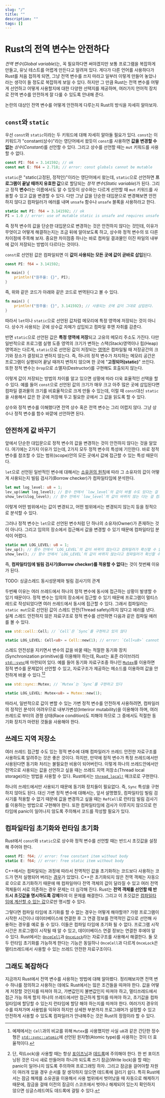 ```yaml
---
slug: "/"
title: ""
description: ""
tags: []
---
```


# Rust의 전역 변수는 안전하다

_전역 변수_(_Global variable_)는, 꼭 필요하다면 써야겠지만 보통 프로그램을 복잡하게 만들고, 유닛 테스트를 어렵게 만든다고 알려져 있다.
게다가 다른 언어를 사용하다가 Rust를 처음 접하게 되면, 그냥 전역 변수를 쓰지 마라고 일부러 이렇게 만들어 놓았나라는 생각이 들 정도로 복잡하게 보일 수 있다.
하지만 그 만큼 Rust는 전역 변수를 어떻게 선언하고 어떻게 사용할지에 대한 다양한 선택지를 제공하며,
여러가지 언어적 장치로 전역 변수를 안전하게 잘 다룰 수 있도록 안내해 준다.

논란의 대상인 전역 변수를 어떻게 안전하게 다루는지 Rust의 방식을 자세히 알아보자.

## `const`와 `static`

우선 `const`와 `static`이라는 두 키워드에 대해 자세히 알아둘 필요가 있다.
`const`는 이 키워드가 "constant(상수)"라는 영단어에서 왔듯이 `const`를 사용하면 **값을 변경할 수 없는** _상수_(_Constant_)를 선언할 수 있다. 그리고 상수를 선언할 때는 `mut` 키워드를 사용할 수 없다.

```rust
const PI: f64 = 3.141592; // ok
const mut E: f64 = 2.718; // error: const globals cannot be mutable
```

`static`은 "static(고정된, 정적인)"이라는 영단어에서 왔는데, `static`으로 선언하면 **프로그램이 끝날 때까지 유효한 값**으로 할당되는 _정적 변수_(_Static variable_)가 된다. 그리고 정적 **변수**라는 이름에서도 알 수 있듯이 상수와는 다르게 선언할 때 `mut` 키워드를 사용할 수 있고 값을 변경할 수 있다. 다만 그냥 값을 단순한 대입문으로 변경해보면 안전하지 않다고 컴파일러가 에러를 내며 `unsafe` 함수나 `unsafe` 블록을 사용하라고 한다.

```rust
static mut PI: f64 = 3.141592; // ok
PI = 1.0 // error: use of mutable static is unsafe and requires unsafe function or block
```

즉 정적 변수의 값을 단순한 대입문으로 변경하는 것은 안전하지 않다는 것인데, 이유가 무엇이고 어떻게 해결하는지는 조금 뒤에 알아보도록 하고, 상수와 정적 변수의 또 다른 차이점에 주목해 보자. 중요한 차이점중 하나는 바로 컴파일 결과물인 이진 파일의 내부에 값이 저장되는 방법이 다르다는 것이다.

`const`로 선언된 값은 컴파일되면 이 **값이 사용되는 모든 곳에 값이 곧바로 삽입**된다.

```rust
const PI: f64 = 3.141592;

fn main() {
    println!("원주율: {}", PI);
}
```

즉, 위와 같은 코드가 아래와 같은 코드로 번역된다고 볼 수 있다.

```rust
fn main() {
    println!("원주율: {}", 3.141592); // 사용되는 곳에 값이 그대로 삽입된다.
}
```

따라서 `let`이나 `static`으로 선언된 값처럼 메모리에 특정 영역에 저장되는 것이 아니다. 상수가 사용되는 곳에 상수값 자체가 삽입되고 컴파일 후엔 자취를 감춘다.

반면 `static`으로 선언된 값은 **특정 영역에 저장**되고 고유의 메모리 주소도 가진다.
다만 일반적으로 프로그램 실행 도중 영역의 크기가 변하는 스택(Stack)영역이나 힙(Heap)영역과는 다르게, `static`으로 선언된 값이 저장되는 [영역](https://en.wikipedia.org/wiki/Data_segment)은 컴파일될 때 저장공간의 크기와 장소가 결정되고 변하지 않는다. 즉, 하나의 정적 변수가 차지하는 메모리 공간은 프로그램이 실행되어 끝날 때까지 변하지 않으며 한 곳에 "**고정되어(static)**" 쓰인다.
또한 정적 변수는 `Drop`으로 소멸자(Destructor)를 구현해도 호출되지 않는다.

이렇게 값이 저장되는 방법의 차이를 알고 있으면 상황에 따라 더욱 효율적인 선택을 할 수 있다.
예를 들어 `const`으로 선언된 값의 크기가 매우 크고 아주 많은 곳에 삽입된다면 컴파일 결과물의 크기를 비효율적으로 크게 만들 수 있는데, 이럴 때 `const`대신 `static`을 사용해서 값은 한 곳에 저장해 두고 필요한 곳에서 그 값을 읽도록 할 수 있다.

상수와 정적 변수를 이해했다면 전역 상수 혹은 전역 변수는 그리 어렵지 않다.
그냥 상수나 정적 변수를 함수 바깥에 선언하면 된다.

## 안전하게 값 바꾸기

앞에서 단순한 대입문으로 정적 변수의 값을 변경하는 것이 안전하지 않다는 것을 알았다.
여기에는 2가지 이유가 있는데, 2가지 모두 정적 변수의 특성에 기인한다. 바로 정적 변수를 참조할 수 있는 범위(scope)안의 모든 곳에서 값에 접근할 수 있는 특성 때문이다.

`let`으로 선언된 일반적인 변수에 대해서는 [소유권의 원칙](https://doc.rust-lang.org/book/ch04-01-what-is-ownership.html#ownership-rules)에 따라 그 소유자의 값이 어떻게 사용되는지 빌림 검사기(Borrow checker)가 컴파일타임에 분석한다.

```rust
let mut log_level: u8 = 1;
lev_up(&mut log_level); // 함수 안에서 `low_level`의 값이 바뀔 수도 있다는 걸 컴파일러가 알 수 있다.
show_lev(&log_level); // 함수 안에서 `low_level`의 값이 바뀌지 않는 다는 걸 컴파일러가 알 수 있다!
```

이렇게 어떤 범위에서는 값이 변경되고, 어떤 범위에서는 변경되지 않는지 등을 정적으로 분석할 수 있다.

그러나 정적 변수는 `let`으로 선언된 변수처럼 단 하나의 소유자(Owner)가 존재하는 것이 아니다. 그리고 임의의 장소에서 접근해서 값을 변경할 수 있기 때문에 컴파일타임 분석이 어렵다.

```rust
static mut LOG_LEVEL: u8 = 1;
lev_up(); // 함수 안에서 `LOG_LEVEL`의 값이 바뀌지 않는다고 컴파일러가 확신할 수 없다!
show_lev(); // 함수 안에서 `LOG_LEVEL`의 값이 바뀌지 않는다고 컴파일러가 확신할 수 없다!
```

즉, **컴파일타임에 빌림 검사기(Borrow checker)를 적용할 수 없다**는 것이 첫번째 이유가 된다.

TODO: 싱글스레드 동시성문제와 빌림 검사기의 관계

두번째 이유는 여러 쓰레드에서 하나의 정적 변수에 동시에 접근하는 상황이 발생할 수 있기 때문이다.
정적 변수는 임의의 장소에서 접근할 수 있기 때문에 프로그램이 멀티스레드로 작성되었다면 여러 쓰레드에서 동시에 접근할 수 있다.
그래서 컴파일러는 `static mut`으로 선언된 값이 스레드 안전(Thread safety)하지 않다고 에러를 낸다.
실제 스레드 안전하지 않은 자료구조로 정적 변수를 선언하면 다음과 같은 컴파일 에러를 볼 수 있다.

```rust
use std::cell::Cell; // `Cell`은 `Sync`를 구현하고 있지 않다

static LOG_LEVEL: Cell<u8> = Cell::new(1); // error: `Cell<u8>` cannot be shared between threads safely
```

스레드 안전성을 지키면서 변수의 값을 바꿀 때는 적절한 동기화 장치(Synchronization primitive)를 이용해야 하는데, Rust는 표준 라이브러리 [`std::sync`](https://doc.rust-lang.org/std/sync/)에 마련되어 있다. 예를 들어 동기화 자료구조중 하나인 [`Mutex`](https://doc.rust-lang.org/std/sync/struct.Mutex.html)를 이용하면 정적 변수를 문제없이 선언할 수 있고, 자료구조가 제공하는 메소드를 이용하여 값을 안전하게 바꿀 수 있다.[^1][^2]

```rust
use std::sync::Mutex; // `Mutex`는 `Sync`를 구현하고 있다

static LOG_LEVEL: Mutex<u8> = Mutex::new(1);
```

따라서, 일반적으로 값이 변할 수 있는 가변 정적 변수를 안전하게 사용하려면, 컴파일러의 정적인 분석이 어려우므로 내부가변성(Interiror mutability)을 이용해야 하며, 여러 쓰레드로 부터의 경쟁 상태(Race condition)도 피해야 하므로 그 중에서도 적절한 동기화 장치가 마련된 것들을 사용해야 한다.

## 쓰레드 지역 저장소

여러 쓰레드 접근할 수도 있는 정적 변수에 대해 컴파일러가 쓰레드 안전한 자료구조를 사용하도록 알려주는 것은 좋은 것이다.
하지만, 만약에 정적 변수가 특정 쓰레드에서만 사용된다면 동기화 처리는 불필요한 비용이 되어버린다.
이렇게 하나의 쓰레드안에서만 전역으로 사용되는 값을 선언하고 싶을 때는 쓰레드 지역 저장소(Thread local storage)라는 방법을 사용할 수 있다.
Rust에서는 [`thread_local!`](https://doc.rust-lang.org/std/macro.thread_local.html) 매크로로 구현한다.

하나의 쓰레드에서만 사용되기 때문에 동기화 장치들이 필요없다. 즉, `Sync` 특성을 구현하지 않아도 된다.
대신 가변 정적 변수에 대해서는, 앞서 설명했듯, 컴파일타임 빌림 검사기를 적용할 수 없기 때문에 값을 변경하고 싶을 때는 `RefCell`로 런타임 빌림 검사기를 이용하는 방법으로 구현해야 한다. 또한 컴파일타임에 검사가 이루지지 않으므로 런타임에 panic이 일어나지 않도록 주의해서 코드를 작성할 필요가 있다.

## 컴파일타임 초기화와 런타임 초기화

Rust에서 `const`와 `static`으로 상수와 정적 변수를 선언할 때는 반드시 초깃값을 설정해 주어야 한다.

```rust
const PI: f64; // error: free constant item without body
static E: f64; // error: free static item without body
```

C++에서는 컴파일되는 과정에 따라서 전역적인 값을 초기화하는 코드보다 사용하는 코드가 먼저 실행되어 버리는 [경우](https://en.cppreference.com/w/cpp/language/siof)가 있었다. C++은 초기화되지 않은 전역 객체는 자동으로 0으로 초기화하기 때문에 매 컴파일마다 전역 객체의 값이 달라질 수 있고 여러 전역 객체들이 서로 의존하는 경우 문제는 더 심각해 진다. Rust는 **전역 객체를 선언할 때 반드시 초깃값을 명시하도록 강제**하여 이 문제를 해결한다. 그리고 이 초깃값은 [컴파일타임에 계산할 수 있는 값](https://doc.rust-lang.org/reference/const_eval.html)으로만 명시할 수 있다.

그렇다면 컴파일 타임에 초기화를 할 수 없는 경우는 어떻게 해야할까?
가령 프로그램이 시작한 시간이나 데이터베이스에 연결한 후 그 연결 정보를 전역적인 값으로 선언해 사용하는 경우를 예로 들 수 있다.
이들은 컴파일 타임에 초기화 될 수 없다.
프로그램 시작시간은 프로그램이 시작될 때 알 수 있고, 데이터베이스 연결 정보는 연결한 후에야 알 수 있다.
Rust에서는 [`OnceCell`](https://doc.rust-lang.org/stable/std/cell/struct.OnceCell.html)과 [`OnceLock`](https://doc.rust-lang.org/stable/std/sync/struct.OnceLock.html)라는 자료구조를 사용해서 해결한다.
둘 모두 런타임 초기화를 가능하게 한다는 기능은 동일하나 `OnceCell`과 다르게 `OnceLock`은 멀티쓰레드에서 사용할 수 있는 쓰레드 안전한 자료구조이다.

## 그래도 복잡하다

지금까지 Rust에서 전역 변수를 사용하는 방법에 대해 알아봤다.
정리해보자면 전역 변수 하나를 정의하고 사용하는 데에도 Rust에서는 많은 조건들을 따져야 한다.
값을 어떻게 저장할 것인지를 따져야 하고, 가변값인지 불변값인지 따져야 하고, 멀티쓰레드에서 접근 가능 하게 할지 하나의 쓰레드에서만 접근하게 할지를 따져야 하고, 초기값을 컴파일타임에 할당할 수 있는지 런타임에 할당 해야 하는지를 따져야 한다.
여러가지 경우의 수를 따져가며 사용법을 익혀야 하지만 상세한 부분까지 프로그래머가 설정할 수 있고 안전하게 사용할 수 있도록 컴파일러가 안내해주는 것은 Rust의 장점이라 할 수 있다.

[^1]: 예제에서는 `Cell`과의 비교를 위해 `Mutex`를 사용했지만 사실 `u8`과 같은 간단한 정수형은 [`std::sync::atomic`](https://doc.rust-lang.org/std/sync/atomic/index.html)에 선언된 원자형(Atomic type)를 사용하는 것이 더 효율적이다.
[^2]:
    단, 락(Lock)을 사용할 때는 항상 [포이즈닝](https://doc.rust-lang.org/std/sync/struct.RwLock.html#poisoning)과 [데드록](https://en.wikipedia.org/wiki/Deadlock)에 주의해야 한다.
    한 번 포이즈닝된 것은 다시 새로 만들어야 하니까 되도록 쓰기 잠금(Write lock)을 할 때는 panic이 일어나지 않도록 주의하여 프로그래밍 하자.
    그리고 잠금을 걸어야할 자원이 여러개 있을 경우 순서를 잘 생각하지 않으면 데드록에 걸리기 쉽다.
    특히 Rust에서는 잠금 해제를 소유권을 이용해서 사용 범위에서 벗어났을 때 자동으로 해제하기 때문에, 잠금을 걸때 이전의 잠금이 스코프에서 벗어나 해제되어 있는지 확인하지 않으면 싱글스레드여도 데드록에 걸릴 수 있다.
